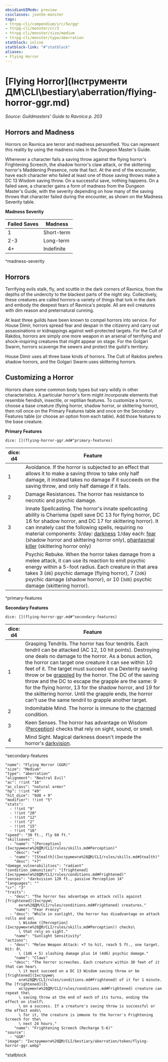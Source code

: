 ```yaml
---
obsidianUIMode: preview
cssclasses: json5e-monster
tags:
- ttrpg-cli/compendium/src/5e/ggr
- ttrpg-cli/monster/cr/3
- ttrpg-cli/monster/size/medium
- ttrpg-cli/monster/type/aberration
statblock: inline
statblock-link: "#^statblock"
aliases:
- Flying Horror
---
```

# [Flying Horror](Інструменти ДМ\CLI\bestiary\aberration/flying-horror-ggr.md)
*Source: Guildmasters' Guide to Ravnica p. 203*  

## Horrors and Madness

Horrors on Ravnica are terror and madness personified. You can represent this reality by using the madness rules in the Dungeon Master's Guide.

Whenever a character fails a saving throw against the flying horror's Frightening Screech, the shadow horror's claw attack, or the skittering horror's Maddening Presence, note that fact. At the end of the encounter, have each character who failed at least one of those saving throws make a DC 13 Wisdom saving throw. On a successful save, nothing happens. On a failed save, a character gains a form of madness from the Dungeon Master's Guide, with the severity depending on how many of the saving throws that character failed during the encounter, as shown on the Madness Severity table.

**Madness Severity**

| Failed Saves | Madness |
|--------------|---------|
| 1 | Short-term |
| 2-3 | Long-term |
| 4+ | Indefinite |
^madness-severity

## Horrors

Terrifying evils stalk, fly, and scuttle in the dark corners of Ravnica, from the depths of the undercity to the blackest parts of the night sky. Collectively, these creatures are called horrors-a variety of things that lurk in the dark and embody the deepest fears of Ravnica's people. All are evil creatures with dim reason and preternatural cunning.

At least three guilds have been known to compel horrors into service. For House Dimir, horrors spread fear and despair in the citizenry and carry out assassinations or kidnappings against well-protected targets. For the Cult of Rakdos, horrors are simply one more weapon in an arsenal of terrifying and shock-inspiring creatures that might appear on stage. For the Golgari Swarm, horrors scavenge the sewers and protect the guild's territory.

House Dimir uses all three base kinds of horrors. The Cult of Rakdos prefers shadow horrors, and the Golgari Swarm uses skittering horrors.

## Customizing a Horror

Horrors share some common body types but vary wildly in other characteristics. A particular horror's form might incorporate elements that resemble fiendish, insectile, or reptilian features. To customize a horror, choose a base creature (flying horror, shadow horror, or skittering horror), then roll once on the Primary Features table and once on the Secondary Features table (or choose an option from each table). Add those features to the base creature.


**Primary Features**

`dice: [](flying-horror-ggr.md#^primary-features)`

| dice: d4 | Feature |
|----------|---------|
| 1 | Avoidance. If the horror is subjected to an effect that allows it to make a saving throw to take only half damage, it instead takes no damage if it succeeds on the saving throw, and only half damage if it fails. |
| 2 | Damage Resistances. The horror has resistance to necrotic and psychic damage. |
| 3 | Innate Spellcasting. The horror's innate spellcasting ability is Charisma (spell save DC 13 for flying horror, DC 16 for shadow horror, and DC 17 for skittering horror). It can innately cast the following spells, requiring no material components: 3/day: [darkness](Інструменти%20ДМ/CLI/spells/darkness-xphb.md) 1/day each: [fear](Інструменти%20ДМ/CLI/spells/fear-xphb.md) (shadow horror and skittering horror only), [phantasmal killer](Інструменти%20ДМ/CLI/spells/phantasmal-killer-xphb.md) (skittering horror only) |
| 4 | Psychic Rebuke. When the horror takes damage from a melee attack, it can use its reaction to emit psychic energy within a 5-foot radius. Each creature in that area takes 3 (`d6`) psychic damage (flying horror), 7 (`2d6`) psychic damage (shadow horror), or 10 (`3d6`) psychic damage (skittering horror). |
^primary-features

**Secondary Features**

`dice: [](flying-horror-ggr.md#^secondary-features)`

| dice: d4 | Feature |
|----------|---------|
| 1 | Grasping Tendrils. The horror has four tendrils. Each tendril can be attacked (AC 12, 10 hit points). Destroying one deals no damage to the horror. As a bonus action, the horror can target one creature it can see within 10 feet of it. The target must succeed on a Dexterity saving throw or be [grappled](Інструменти%20ДМ/CLI/rules/conditions.md#Grappled) by the horror. The DC of the saving throw and the DC to escape the grapple are the same: 9 for the flying horror, 13 for the shadow horror, and 19 for the skittering horror. Until the grapple ends, the horror can't use the same tendril to grapple another target. |
| 2 | Indomitable Mind. The horror is immune to the [charmed](Інструменти%20ДМ/CLI/rules/conditions.md#Charmed) condition. |
| 3 | Keen Senses. The horror has advantage on Wisdom ([Perception](Інструменти%20ДМ/CLI/rules/skills.md#Perception)) checks that rely on sight, sound, or smell. |
| 4 | Mind Sight. Magical darkness doesn't impede the horror's [darkvision](Інструменти%20ДМ/CLI/rules/senses.md#Darkvision). |
^secondary-features

```statblock
"name": "Flying Horror (GGR)"
"size": "Medium"
"type": "aberration"
"alignment": "Neutral Evil"
"ac": !!int "16"
"ac_class": "natural armor"
"hp": !!int "49"
"hit_dice": "9d8 + 9"
"modifier": !!int "5"
"stats":
  - !!int "9"
  - !!int "20"
  - !!int "12"
  - !!int "2"
  - !!int "15"
  - !!int "16"
"speed": "30 ft., fly 60 ft."
"skillsaves":
  - "name": "[Perception](Інструменти%20ДМ/CLI/rules/skills.md#Perception)"
    "desc": "+4"
  - "name": "[Stealth](Інструменти%20ДМ/CLI/rules/skills.md#Stealth)"
    "desc": "+7"
"damage_vulnerabilities": "radiant"
"condition_immunities": "[frightened](Інструменти%20ДМ/CLI/rules/conditions.md#Frightened)"
"senses": "darkvision 120 ft., passive Perception 14"
"languages": ""
"cr": "3"
"traits":
  - "desc": "The horror has advantage on attack rolls against [frightened](Інструм\
      енти%20ДМ/CLI/rules/conditions.md#Frightened) creatures."
    "name": "Fear Frenzy"
  - "desc": "While in sunlight, the horror has disadvantage on attack rolls and on\
      \ Wisdom ([Perception](Інструменти%20ДМ/CLI/rules/skills.md#Perception)) checks\
      \ that rely on sight."
    "name": "Sunlight Sensitivity"
"actions":
  - "desc": "Melee Weapon Attack: +7 to hit, reach 5 ft., one target. Hit: 8\
      \ (1d6 + 5) slashing damage plus 14 (4d6) psychic damage."
    "name": "Claws"
  - "desc": "The horror screeches. Each creature within 30 feet of it that can hear\
      \ it must succeed on a DC 13 Wisdom saving throw or be [frightened](Інструме\
      нти%20ДМ/CLI/rules/conditions.md#Frightened) of it for 1 minute. The [frightened](І\
      нструменти%20ДМ/CLI/rules/conditions.md#Frightened) creature can repeat the\
      \ saving throw at the end of each of its turns, ending the effect on itself\
      \ on a success. If a creature's saving throw is successful or the effect ends\
      \ for it, the creature is immune to the horror's Frightening Screech for the\
      \ next 24 hours."
    "name": "Frightening Screech (Recharge 5-6)"
"source":
  - "GGR"
"image": "Інструменти%20ДМ/CLI/bestiary/aberration/token/flying-horror-ggr.webp"
```
^statblock